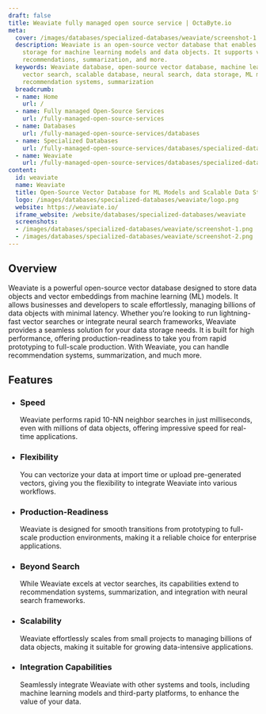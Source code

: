 ```yaml
---
draft: false
title: Weaviate fully managed open source service | OctaByte.io
meta:
  cover: /images/databases/specialized-databases/weaviate/screenshot-1.png
  description: Weaviate is an open-source vector database that enables fast, scalable
    storage for machine learning models and data objects. It supports vector searches,
    recommendations, summarization, and more.
  keywords: Weaviate database, open-source vector database, machine learning database,
    vector search, scalable database, neural search, data storage, ML model embeddings,
    recommendation systems, summarization
  breadcrumb:
  - name: Home
    url: /
  - name: Fully managed Open-Source Services
    url: /fully-managed-open-source-services
  - name: Databases
    url: /fully-managed-open-source-services/databases
  - name: Specialized Databases
    url: /fully-managed-open-source-services/databases/specialized-databases
  - name: Weaviate
    url: /fully-managed-open-source-services/databases/specialized-databases/weaviate
content:
  id: weaviate
  name: Weaviate
  title: Open-Source Vector Database for ML Models and Scalable Data Storage
  logo: /images/databases/specialized-databases/weaviate/logo.png
  website: https://weaviate.io/
  iframe_website: /website/databases/specialized-databases/weaviate
  screenshots:
  - /images/databases/specialized-databases/weaviate/screenshot-1.png
  - /images/databases/specialized-databases/weaviate/screenshot-2.png
---
```


## Overview

Weaviate is a powerful open-source vector database designed to store data objects and vector embeddings from machine learning (ML) models. It allows businesses and developers to scale effortlessly, managing billions of data objects with minimal latency. Whether you’re looking to run lightning-fast vector searches or integrate neural search frameworks, Weaviate provides a seamless solution for your data storage needs. It is built for high performance, offering production-readiness to take you from rapid prototyping to full-scale production. With Weaviate, you can handle recommendation systems, summarization, and much more.

## Features

- ### Speed

  Weaviate performs rapid 10-NN neighbor searches in just milliseconds, even with millions of data objects, offering impressive speed for real-time applications.

- ### Flexibility

  You can vectorize your data at import time or upload pre-generated vectors, giving you the flexibility to integrate Weaviate into various workflows.

- ### Production-Readiness

  Weaviate is designed for smooth transitions from prototyping to full-scale production environments, making it a reliable choice for enterprise applications.

- ### Beyond Search

  While Weaviate excels at vector searches, its capabilities extend to recommendation systems, summarization, and integration with neural search frameworks.

- ### Scalability

  Weaviate effortlessly scales from small projects to managing billions of data objects, making it suitable for growing data-intensive applications.

- ### Integration Capabilities

  Seamlessly integrate Weaviate with other systems and tools, including machine learning models and third-party platforms, to enhance the value of your data.